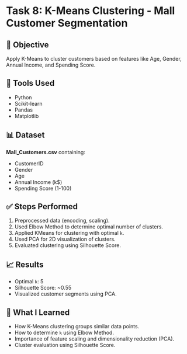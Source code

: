 # Task 8: K-Means Clustering - Mall Customer Segmentation

## 📌 Objective
Apply K-Means to cluster customers based on features like Age, Gender, Annual Income, and Spending Score.

## 🧰 Tools Used
- Python
- Scikit-learn
- Pandas
- Matplotlib

## 📊 Dataset
**Mall_Customers.csv** containing:
- CustomerID
- Gender
- Age
- Annual Income (k$)
- Spending Score (1-100)

## ✅ Steps Performed
1. Preprocessed data (encoding, scaling).
2. Used Elbow Method to determine optimal number of clusters.
3. Applied KMeans for clustering with optimal `k`.
4. Used PCA for 2D visualization of clusters.
5. Evaluated clustering using Silhouette Score.

## 📈 Results
- Optimal `k`: 5
- Silhouette Score: ~0.55
- Visualized customer segments using PCA.

## 🧠 What I Learned
- How K-Means clustering groups similar data points.
- How to determine `k` using Elbow Method.
- Importance of feature scaling and dimensionality reduction (PCA).
- Cluster evaluation using Silhouette Score.

